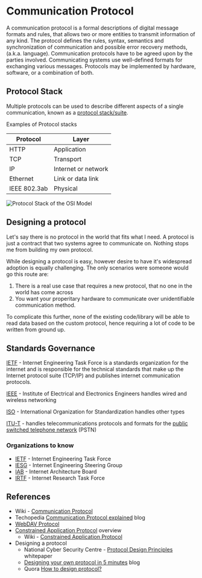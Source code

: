 # Communication Protocol

A communication protocol is a formal descriptions of digital message formats and rules, that allows two or more entities to transmit information of any kind. The protocol defines the rules, syntax, semantics and synchronization of communication and possible error recovery methods, (a.k.a. language). Communication protocols have to be agreed upon by the parties involved. Communicating systems use well-defined formats for exchanging various messages.
Protocols may be implemented by hardware, software, or a combination of both.

## Protocol Stack

Multiple protocols can be used to describe different aspects of a single communication, known as a [protocol stack/suite](https://en.wikipedia.org/wiki/Protocol_stack).

Examples of Protocol stacks

| Protocol      | Layer                 |
| ------------- | -----------           |
| HTTP          | Application           |
| TCP           | Transport             |
| IP            | Internet or network   |
| Ethernet      | Link or data link     |
| IEEE 802.3ab  | Physical              |

![Protocol Stack of the OSI Model](https://upload.wikimedia.org/wikipedia/commons/thumb/8/8d/OSI_Model_v1.svg/400px-OSI_Model_v1.svg.png)

## Designing a protocol

Let's say there is no protocol in the world that fits what I need. A protocol is just a contract that two systems agree to communicate on. Nothing stops me from building my own protocol.

While designing a protocol is easy, however desire to have it's widespread adoption is equally challenging. The only scenarios were someone would go this route are:

1. There is a real use case that requires a new protocol, that no one in the world has come across
2. You want your properitary hardware to communicate over unidentifiable communication method.

To complicate this further, none of the existing code/library will be able to read data based on the custom protocol, hence requiring a lot of code to be written from ground up.

## Standards Governance

[IETF](https://en.wikipedia.org/wiki/Internet_Engineering_Task_Force) - Internet Engineering Task Force is a standards organization for the internet and is responsible for the technical standards that make up the Internet protocol suite (TCP/IP) and publishes internet communication protocols.

[IEEE](https://en.wikipedia.org/wiki/IEEE) - Institute of Electrical and Electronics Engineers handles wired and wireless networking

[ISO](https://en.wikipedia.org/wiki/International_Organization_for_Standardization) - International Organization for Standardization handles other types

[ITU-T](https://en.wikipedia.org/wiki/ITU-T) - handles telecommunications protocols and formats for the [public switched telephone network](https://en.wikipedia.org/wiki/Public_switched_telephone_network) (PSTN)

### Organizations to know

- [IETF](https://en.wikipedia.org/wiki/Internet_Engineering_Task_Force) - Internet Engineering Task Force
- [IESG](https://en.wikipedia.org/wiki/Internet_Engineering_Steering_Group) - Internet Engineering Steering Group
- [IAB](https://en.wikipedia.org/wiki/Internet_Architecture_Board) - Internet Architecture Board
- [IRTF](https://en.wikipedia.org/wiki/Internet_Research_Task_Force) - Internet Research Task Force

## References

- Wiki - [Communication Protocol](https://en.wikipedia.org/wiki/Communication_protocol)
- Techopedia [Communication Protocol explained](https://www.techopedia.com/definition/25705/communication-protocol) blog
- [WebDAV Protocol](https://en.wikipedia.org/wiki/WebDAV)
- [Constrained Application Protocol](https://coap.technology) overview
  - Wiki - [Constrained Application Protocol](https://en.wikipedia.org/wiki/Constrained_Application_Protocol)
- Designing a protocol
  - National Cyber Security Centre - [Protocol Design Principles](https://www.ncsc.gov.uk/whitepaper/protocol-design-principles) whitepaper
  - [Designing your own protocol in 5 minutes](https://mayaposch.wordpress.com/2011/10/03/design-your-own-protocol-in-five-minutes/) blog
  - Quora [How to design protocol?](https://www.quora.com/How-do-I-design-and-write-my-own-network-protocol-like-TCP-IP-and-implement-it-in-C++)
